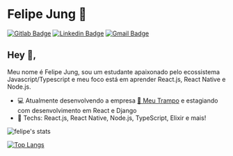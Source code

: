 # Felipe Jung :guitar:
[![Gitlab Badge](https://img.shields.io/badge/-Gitlab-151515?style=flat-square&logo=Gitlab&logoColor=78fe96&link=https://gitlab.com/felipejung)](https://gitlab.com/felipejung)
[![Linkedin Badge](https://img.shields.io/badge/-LinkedIn-151515?style=flat-square&logo=Linkedin&logoColor=78fe96&link=https://www.linkedin.com/in/felipe-jung/)](https://www.linkedin.com/in/felipe-jung/)
[![Gmail Badge](https://img.shields.io/badge/-Gmail-151515?style=flat-square&logo=Gmail&logoColor=78fe96&link=mailto:felipemattoseu@gmail.com)](mailto:felipemattoseu@gmail.com)

## Hey 👋, 
Meu nome é Felipe Jung, sou um estudante apaixonado pelo ecossistema Javascript/Typescript e meu foco está em aprender React.js, React Native e Node.js.

- :computer: Atualmente desenvolvendo a empresa [:blue_heart: Meu Trampo](https://meutrampo.com) e estagiando com desenvolvimento em React e Django
- :rocket: Techs: React.js, React Native, Node.js, TypeScript, Elixir e mais!

![felipe's stats](https://github-readme-stats.vercel.app/api?username=felipe-jm&show_icons=true&theme=dark)

[![Top Langs](https://github-readme-stats.vercel.app/api/top-langs/?username=felipe-jm&layout=compact&theme=dark)](https://github.com/anuraghazra/github-readme-stats)
